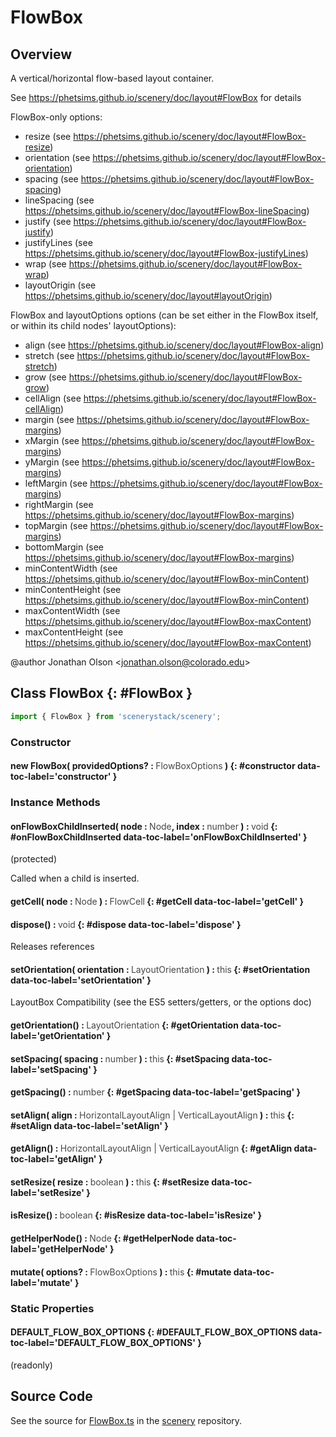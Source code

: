 # FlowBox

## Overview

A vertical/horizontal flow-based layout container.

See https://phetsims.github.io/scenery/doc/layout#FlowBox for details

FlowBox-only options:
  - resize (see https://phetsims.github.io/scenery/doc/layout#FlowBox-resize)
  - orientation (see https://phetsims.github.io/scenery/doc/layout#FlowBox-orientation)
  - spacing (see https://phetsims.github.io/scenery/doc/layout#FlowBox-spacing)
  - lineSpacing (see https://phetsims.github.io/scenery/doc/layout#FlowBox-lineSpacing)
  - justify (see https://phetsims.github.io/scenery/doc/layout#FlowBox-justify)
  - justifyLines (see https://phetsims.github.io/scenery/doc/layout#FlowBox-justifyLines)
  - wrap (see https://phetsims.github.io/scenery/doc/layout#FlowBox-wrap)
  - layoutOrigin (see https://phetsims.github.io/scenery/doc/layout#layoutOrigin)

FlowBox and layoutOptions options (can be set either in the FlowBox itself, or within its child nodes' layoutOptions):
  - align (see https://phetsims.github.io/scenery/doc/layout#FlowBox-align)
  - stretch (see https://phetsims.github.io/scenery/doc/layout#FlowBox-stretch)
  - grow (see https://phetsims.github.io/scenery/doc/layout#FlowBox-grow)
  - cellAlign (see https://phetsims.github.io/scenery/doc/layout#FlowBox-cellAlign)
  - margin (see https://phetsims.github.io/scenery/doc/layout#FlowBox-margins)
  - xMargin (see https://phetsims.github.io/scenery/doc/layout#FlowBox-margins)
  - yMargin (see https://phetsims.github.io/scenery/doc/layout#FlowBox-margins)
  - leftMargin (see https://phetsims.github.io/scenery/doc/layout#FlowBox-margins)
  - rightMargin (see https://phetsims.github.io/scenery/doc/layout#FlowBox-margins)
  - topMargin (see https://phetsims.github.io/scenery/doc/layout#FlowBox-margins)
  - bottomMargin (see https://phetsims.github.io/scenery/doc/layout#FlowBox-margins)
  - minContentWidth (see https://phetsims.github.io/scenery/doc/layout#FlowBox-minContent)
  - minContentHeight (see https://phetsims.github.io/scenery/doc/layout#FlowBox-minContent)
  - maxContentWidth (see https://phetsims.github.io/scenery/doc/layout#FlowBox-maxContent)
  - maxContentHeight (see https://phetsims.github.io/scenery/doc/layout#FlowBox-maxContent)

@author Jonathan Olson &lt;jonathan.olson@colorado.edu&gt;

## Class FlowBox {: #FlowBox }


```js
import { FlowBox } from 'scenerystack/scenery';
```
### Constructor

#### new FlowBox( providedOptions? : <span style="font-weight: 400; opacity: 80%;">FlowBoxOptions</span> ) {: #constructor data-toc-label='constructor' }

### Instance Methods

#### onFlowBoxChildInserted( node : <span style="font-weight: 400; opacity: 80%;">Node</span>, index : <span style="font-weight: 400; opacity: 80%;">number</span> ) : <span style="font-weight: 400; opacity: 80%;">void</span> {: #onFlowBoxChildInserted data-toc-label='onFlowBoxChildInserted' }

(protected)

Called when a child is inserted.

#### getCell( node : <span style="font-weight: 400; opacity: 80%;">Node</span> ) : <span style="font-weight: 400; opacity: 80%;">FlowCell</span> {: #getCell data-toc-label='getCell' }

#### dispose() : <span style="font-weight: 400; opacity: 80%;">void</span> {: #dispose data-toc-label='dispose' }

Releases references

#### setOrientation( orientation : <span style="font-weight: 400; opacity: 80%;">LayoutOrientation</span> ) : <span style="font-weight: 400; opacity: 80%;">this</span> {: #setOrientation data-toc-label='setOrientation' }

LayoutBox Compatibility (see the ES5 setters/getters, or the options doc)

#### getOrientation() : <span style="font-weight: 400; opacity: 80%;">LayoutOrientation</span> {: #getOrientation data-toc-label='getOrientation' }

#### setSpacing( spacing : <span style="font-weight: 400; opacity: 80%;">number</span> ) : <span style="font-weight: 400; opacity: 80%;">this</span> {: #setSpacing data-toc-label='setSpacing' }

#### getSpacing() : <span style="font-weight: 400; opacity: 80%;">number</span> {: #getSpacing data-toc-label='getSpacing' }

#### setAlign( align : <span style="font-weight: 400; opacity: 80%;">HorizontalLayoutAlign | VerticalLayoutAlign</span> ) : <span style="font-weight: 400; opacity: 80%;">this</span> {: #setAlign data-toc-label='setAlign' }

#### getAlign() : <span style="font-weight: 400; opacity: 80%;">HorizontalLayoutAlign | VerticalLayoutAlign</span> {: #getAlign data-toc-label='getAlign' }

#### setResize( resize : <span style="font-weight: 400; opacity: 80%;">boolean</span> ) : <span style="font-weight: 400; opacity: 80%;">this</span> {: #setResize data-toc-label='setResize' }

#### isResize() : <span style="font-weight: 400; opacity: 80%;">boolean</span> {: #isResize data-toc-label='isResize' }

#### getHelperNode() : <span style="font-weight: 400; opacity: 80%;">Node</span> {: #getHelperNode data-toc-label='getHelperNode' }

#### mutate( options? : <span style="font-weight: 400; opacity: 80%;">FlowBoxOptions</span> ) : <span style="font-weight: 400; opacity: 80%;">this</span> {: #mutate data-toc-label='mutate' }

### Static Properties

#### DEFAULT_FLOW_BOX_OPTIONS {: #DEFAULT_FLOW_BOX_OPTIONS data-toc-label='DEFAULT_FLOW_BOX_OPTIONS' }

(readonly)



## Source Code

See the source for [FlowBox.ts](https://github.com/phetsims/scenery/blob/main/js/layout/nodes/FlowBox.ts) in the [scenery](https://github.com/phetsims/scenery) repository.
